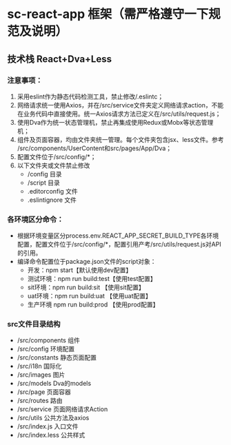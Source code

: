 # sc-react-app 框架（需严格遵守一下规范及说明）
## 技术栈 React+Dva+Less
### 注意事项：
1. 采用eslint作为静态代码检测工具，禁止修改/.eslintc；
2. 网络请求统一使用Axios，并在/src/service文件夹定义网络请求action，不能在业务代码中直接使用。统一Axios请求方法已定义在/src/utils/request.js；
3. 使用Dva作为统一状态管理机，禁止再集成使用Redux或Mobx等状态管理机；
4. 组件及页面容器，均由文件夹统一管理。每个文件夹包含jsx、less文件。参考 /src/components/UserContent和src/pages/App/Dva；
5. 配置文件位于/src/config/*；
6. 以下文件夹或文件禁止修改
   * /config 目录
   * /script 目录
   * .editorconfig 文件
   * .eslintignore 文件

### 各环境区分命令：
+ 根据环境变量区分process.env.REACT_APP_SECRET_BUILD_TYPE各环境配置，配置文件位于/src/config/*，配置引用产考/src/utils/request.js对API的引用。
+ 编译命令配置位于package.json文件的script对象：
  * 开发：npm start【默认使用dev配置】
  * 测试环境：npm run build:test【使用test配置】
  * sit环境：npm run build:sit 【使用sit配置】
  * uat环境：npm run build:uat 【使用uat配置】
  * 生产环境 npm run build:prod 【使用prod配置】

### src文件目录结构
+ /src/components 组件
+ /src/config 环境配置
+ /src/constants 静态页面配置
+ /src/i18n 国际化
+ /src/images 图片
+ /src/models Dva的models
+ /src/page 页面容器
+ /src/routes 路由
+ /src/service 页面网络请求Action
+ /src/utils 公共方法及axios
+ /src/index.js 入口文件
+ /src/index.less 公共样式



